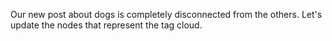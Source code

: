 Our new post about dogs is completely disconnected from the others. Let's update the nodes that represent the tag cloud.
